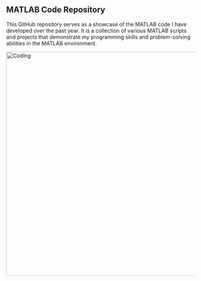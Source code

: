 ## MATLAB Code Repository

This GitHub repository serves as a showcase of the MATLAB code I have developed over the past year. It is a collection of various MATLAB scripts and projects that demonstrate my programming skills and problem-solving abilities in the MATLAB environment.




<img align="right" alt="Coding" width="600" src="https://i.imgur.com/ZY77Seh.png">
